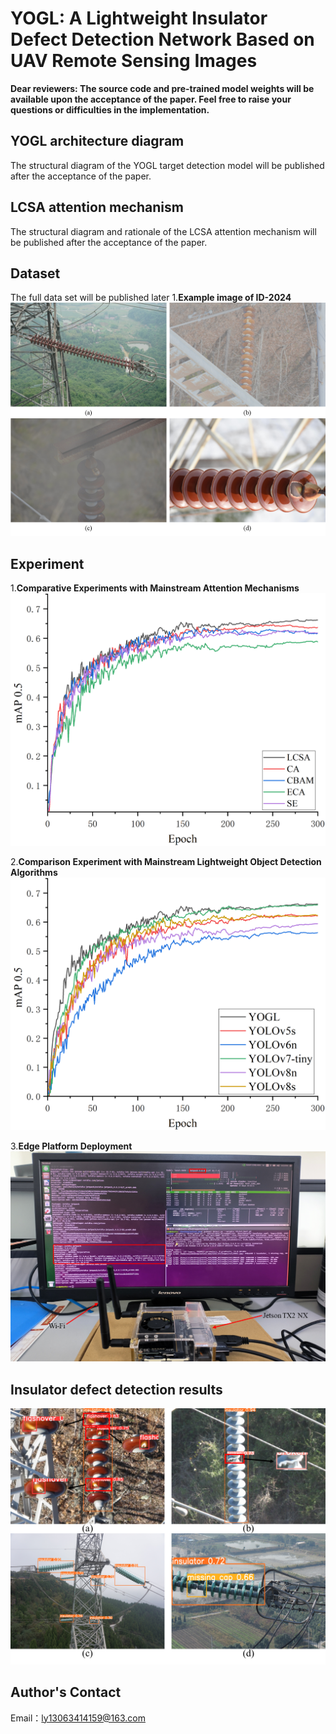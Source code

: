 # YOGL: A Lightweight Insulator Defect Detection Network Based on UAV Remote Sensing Images

**Dear reviewers: The source code and pre-trained model weights will be available upon the acceptance of the paper.   Feel free to raise your questions or difficulties in the implementation.**

## YOGL architecture diagram
The structural diagram of the YOGL target detection model will be published after the acceptance of the paper.

## LCSA attention mechanism
The structural diagram and rationale of the LCSA attention mechanism will be published after the acceptance of the paper.

## Dataset
The full data set will be published later
1.**Example image of ID-2024**
![](Insulator_Dataset_Example_Images.png)


## Experiment

1.**Comparative Experiments with Mainstream Attention Mechanisms**
![](Different_Attention_Mechanisms.png)


2.**Comparison Experiment with Mainstream Lightweight Object Detection Algorithms**
![](Lightweight_Detection_Models.png)

3.**Edge Platform Deployment**
![](Jetson_TX2_NX_EX.png)

## Insulator defect detection results
![](Detection_Result_Figures.png)

## Author's Contact
Email：ly13063414159@163.com



